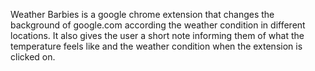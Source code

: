 Weather Barbies is a google chrome extension that changes the background of google.com according the weather condition in different locations. 
It also gives the user a short note informing them of what the temperature feels like and the weather condition when the extension is clicked on.
